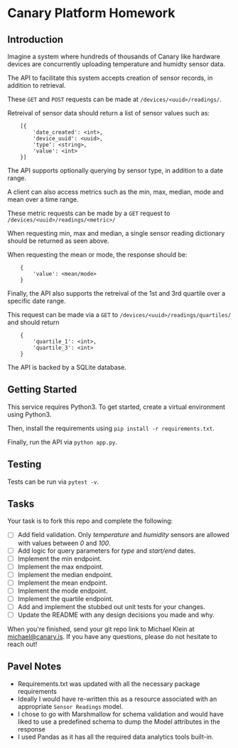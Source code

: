 # Canary Platform Homework

## Introduction
Imagine a system where hundreds of thousands of Canary like hardware devices are concurrently uploading temperature and humidty sensor data.

The API to facilitate this system accepts creation of sensor records, in addition to retrieval.

These `GET` and `POST` requests can be made at `/devices/<uuid>/readings/`.

Retreival of sensor data should return a list of sensor values such as:

```
    [{
        'date_created': <int>,
        'device_uuid': <uuid>,
        'type': <string>,
        'value': <int>
    }]
```

The API supports optionally querying by sensor type, in addition to a date range.

A client can also access metrics such as the min, max, median, mode and mean over a time range.

These metric requests can be made by a `GET` request to `/devices/<uuid>/readings/<metric>/`

When requesting min, max and median, a single sensor reading dictionary should be returned as seen above.

When requesting the mean or mode, the response should be:

```
    {
        'value': <mean/mode>
    }
```

Finally, the API also supports the retreival of the 1st and 3rd quartile over a specific date range.

This request can be made via a `GET` to `/devices/<uuid>/readings/quartiles/` and should return

```
    {
        'quartile_1': <int>,
        'quartile_3': <int>
    }
```

The API is backed by a SQLite database.

## Getting Started
This service requires Python3. To get started, create a virtual environment using Python3.

Then, install the requirements using `pip install -r requirements.txt`.

Finally, run the API via `python app.py`.

## Testing
Tests can be run via `pytest -v`.

## Tasks
Your task is to fork this repo and complete the following:

- [ ] Add field validation. Only *temperature* and *humidity* sensors are allowed with values between *0* and *100*.
- [ ] Add logic for query parameters for *type* and *start/end* dates.
- [ ] Implement the min endpoint.
- [ ] Implement the max endpoint.
- [ ] Implement the median endpoint.
- [ ] Implement the mean endpoint.
- [ ] Implement the mode endpoint.
- [ ] Implement the quartile endpoint.
- [ ] Add and implement the stubbed out unit tests for your changes.
- [ ] Update the README with any design decisions you made and why.

When you're finished, send your git repo link to Michael Klein at michael@canary.is. If you have any questions, please do not hesitate to reach out!

## Pavel Notes
- Requirements.txt was updated with all the necessary package requirements
- Ideally I would have re-written this as a resource associated with an appropriate `Sensor Readings` model.
- I chose to go with Marshmallow for schema validation and would have liked to use a predefined schema to dump the Model attributes in the response
- I used Pandas as it has all the required data analytics tools built-in. 